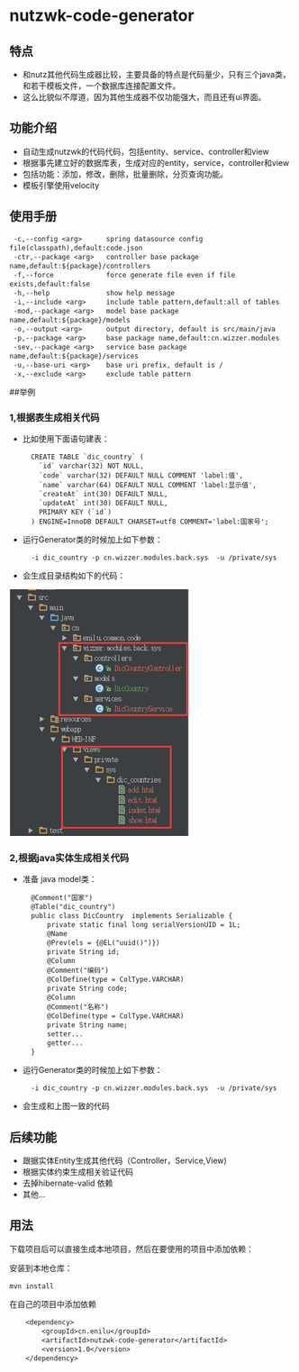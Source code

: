 # nutzwk-code-generator

## 特点
- 和nutz其他代码生成器比较，主要具备的特点是代码量少，只有三个java类，和若干模板文件，一个数据库连接配置文件。
- 这么比貌似不厚道，因为其他生成器不仅功能强大，而且还有ui界面。

## 功能介绍
- 自动生成nutzwk的代码代码，包括entity、service、controller和view
- 根据事先建立好的数据库表，生成对应的entity，service，controller和view
- 包括功能：添加，修改，删除，批量删除，分页查询功能。
- 模板引擎使用velocity

## 使用手册

     -c,--config <arg>      spring datasource config file(classpath),default:code.json
     -ctr,--package <arg>   controller base package name,default:${package}/controllers
     -f,--force             force generate file even if file exists,default:false
     -h,--help              show help message
     -i,--include <arg>     include table pattern,default:all of tables
     -mod,--package <arg>   model base package name,default:${package}/models
     -o,--output <arg>      output directory, default is src/main/java
     -p,--package <arg>     base package name,default:cn.wizzer.modules
     -sev,--package <arg>   service base package name,default:${package}/services
     -u,--base-uri <arg>    base uri prefix, default is /
     -x,--exclude <arg>     exclude table pattern

##举例

### 1,根据表生成相关代码

- 比如使用下面语句建表：

        CREATE TABLE `dic_country` (
          `id` varchar(32) NOT NULL,
          `code` varchar(32) DEFAULT NULL COMMENT 'label:值',
          `name` varchar(64) DEFAULT NULL COMMENT 'label:显示值',
          `createAt` int(30) DEFAULT NULL,
          `updateAt` int(30) DEFAULT NULL,
          PRIMARY KEY (`id`)
        ) ENGINE=InnoDB DEFAULT CHARSET=utf8 COMMENT='label:国家号';


- 运行Generator类的时候加上如下参数：         
    
        -i dic_country -p cn.wizzer.modules.back.sys  -u /private/sys
        
- 会生成目录结构如下的代码：
 
 ![生成代码结构图](code-structure.png)
 
### 2,根据java实体生成相关代码
- 准备 java model类：

    
        @Comment("国家")
        @Table("dic_country")
        public class DicCountry  implements Serializable {
            private static final long serialVersionUID = 1L;
            @Name
            @Prev(els = {@EL("uuid()")})
            private String id;            
            @Column
            @Comment("编码")
            @ColDefine(type = ColType.VARCHAR)
            private String code;            
            @Column
            @Comment("名称")
            @ColDefine(type = ColType.VARCHAR)
            private String name;            
            setter...
            getter...   
        }
      
- 运行Generator类的时候加上如下参数：         
    
        -i dic_country -p cn.wizzer.modules.back.sys  -u /private/sys

        
- 会生成和上图一致的代码
 
 
## 后续功能
 
- 跟据实体Entity生成其他代码（Controller，Service,View)
- 根据实体约束生成相关验证代码
- 去掉hibernate-valid 依赖
- 其他...


## 用法

下载项目后可以直接生成本地项目，然后在要使用的项目中添加依赖：

安装到本地仓库：

    mvn install

在自己的项目中添加依赖

        <dependency>
            <groupId>cn.enilu</groupId>
            <artifactId>nutzwk-code-generator</artifactId>
            <version>1.0</version>
        </dependency>